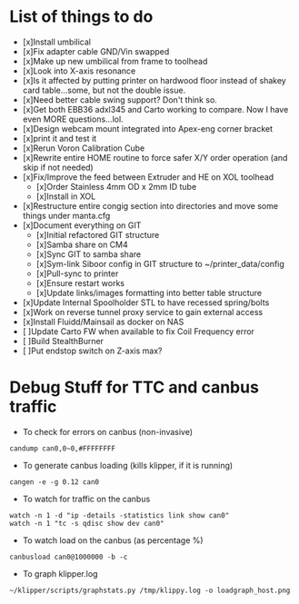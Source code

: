 # List of things to do
- [x]Install umbilical
- [x]Fix adapter cable GND/Vin swapped
- [x]Make up new umbilical from frame to toolhead
- [x]Look into X-axis resonance
 - [x]Is it affected by putting printer on hardwood floor instead of shakey card table...some, but not the double issue.
 - [x]Need better cable swing support?  Don't think so.
 - [x]Get both EBB36 adxl345 and Carto working to compare.  Now I have even MORE questions...lol.
- [x]Design webcam mount integrated into Apex-eng corner bracket
 - [x]print it and test it
- [x]Rerun Voron Calibration Cube
- [x]Rewrite entire HOME routine to force safer X/Y order operation (and skip if not needed)
- [x]Fix/Improve the feed between Extruder and HE on XOL toolhead
  - [x]Order Stainless 4mm OD x 2mm ID tube
  - [x]Install in XOL
- [x]Restructure entire congig section into directories and move some things under manta.cfg
- [x]Document everything on GIT
  - [x]Initial refactored GIT structure
  - [x]Samba share on CM4
  - [x]Sync GIT to samba share
  - [x]Sym-link Siboor config in GIT structure to ~/printer_data/config
  - [x]Pull-sync to printer
  - [x]Ensure restart works
  - [x]Update links/images formatting into better table structure
- [x]Update Internal Spoolholder STL to have recessed spring/bolts
- [x]Work on reverse tunnel proxy service to gain external access
- [x]Install Fluidd/Mainsail as docker on NAS
- [ ]Update Carto FW when available to fix Coil Frequency error
- [ ]Build StealthBurner
- [ ]Put endstop switch on Z-axis max?


# Debug Stuff for TTC and canbus traffic

- To check for errors on canbus (non-invasive)

```
candump can0,0~0,#FFFFFFFF
```

- To generate canbus loading (kills klipper, if it is running)

```
cangen -e -g 0.12 can0
```

- To watch for traffic on the canbus

```
watch -n 1 -d "ip -details -statistics link show can0"
watch -n 1 "tc -s qdisc show dev can0"
```

- To watch load on the canbus (as percentage %)

```
canbusload can0@1000000 -b -c
```

- To graph klipper.log

```
~/klipper/scripts/graphstats.py /tmp/klippy.log -o loadgraph_host.png
```
